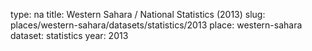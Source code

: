 type: na
title: Western Sahara / National Statistics (2013)
slug: places/western-sahara/datasets/statistics/2013
place: western-sahara
dataset: statistics
year: 2013
